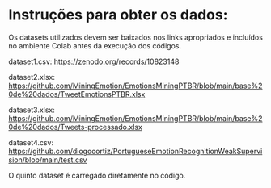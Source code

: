 # Instruções para obter os dados:
Os datasets utilizados devem ser baixados nos links apropriados e incluídos no ambiente Colab antes da execução dos códigos.

dataset1.csv: https://zenodo.org/records/10823148

dataset2.xlsx: https://github.com/MiningEmotion/EmotionsMiningPTBR/blob/main/base%20de%20dados/TweetEmotionsPTBR.xlsx

dataset3.xlsx: https://github.com/MiningEmotion/EmotionsMiningPTBR/blob/main/base%20de%20dados/Tweets-processado.xlsx

dataset4.csv: https://github.com/diogocortiz/PortugueseEmotionRecognitionWeakSupervision/blob/main/test.csv

O quinto dataset é carregado diretamente no código.
